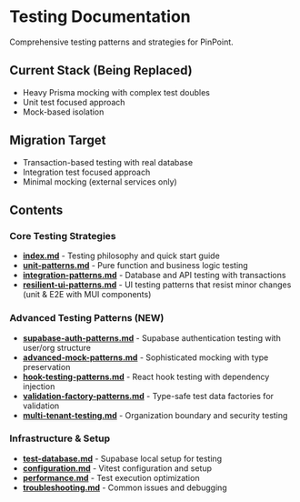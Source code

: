 # Testing Documentation

Comprehensive testing patterns and strategies for PinPoint.

## Current Stack (Being Replaced)

- Heavy Prisma mocking with complex test doubles
- Unit test focused approach
- Mock-based isolation

## Migration Target

- Transaction-based testing with real database
- Integration test focused approach
- Minimal mocking (external services only)

## Contents

### Core Testing Strategies

- **[index.md](./index.md)** - Testing philosophy and quick start guide
- **[unit-patterns.md](./unit-patterns.md)** - Pure function and business logic testing
- **[integration-patterns.md](./integration-patterns.md)** - Database and API testing with transactions
- **[resilient-ui-patterns.md](./resilient-ui-patterns.md)** - UI testing patterns that resist minor changes (unit & E2E with MUI components)

### Advanced Testing Patterns (NEW)

- **[supabase-auth-patterns.md](./supabase-auth-patterns.md)** - Supabase authentication testing with user/org structure
- **[advanced-mock-patterns.md](./advanced-mock-patterns.md)** - Sophisticated mocking with type preservation
- **[hook-testing-patterns.md](./hook-testing-patterns.md)** - React hook testing with dependency injection
- **[validation-factory-patterns.md](./validation-factory-patterns.md)** - Type-safe test data factories for validation
- **[multi-tenant-testing.md](./multi-tenant-testing.md)** - Organization boundary and security testing

### Infrastructure & Setup

- **[test-database.md](./test-database.md)** - Supabase local setup for testing
- **[configuration.md](./configuration.md)** - Vitest configuration and setup
- **[performance.md](./performance.md)** - Test execution optimization
- **[troubleshooting.md](./troubleshooting.md)** - Common issues and debugging
